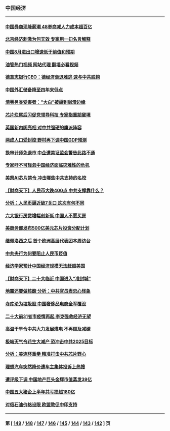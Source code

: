 ### 中国经济
---
#### [中国券商现降薪潮 48券商减人力成本超百亿](../../pages/ncid283/n13819571.md?09080845) 
#### [北京经济刺激为何无效 专家用一句名言解释](../../pages/ncid283/n13819505.md?09080845) 
#### [中国8月进出口增速低于前值和预期](../../pages/ncid283/n13819548.md?09080845) 
#### [油管热门视频 网站代理 翻墙必看视频](http://209.222.30.114:81/youtube.html?09080845)
#### [德意志银行CEO：德经济衰退难逃 速与中共脱钩](../../pages/ncid283/n13819503.md?09080845) 
#### [中国外汇储备降至四年来低点](../../pages/ncid283/n13819493.md?09080845) 
#### [清零另类受害者：“大白”被逼到崩溃边缘](../../pages/ncid283/n13819363.md?09080845) 
#### [芯片烂尾后习促党领导科技 专家指重蹈窘境](../../pages/ncid283/n13819134.md?09080845) 
#### [英国新内阁亮相 对中共强硬的鹰派阵容](../../pages/ncid283/n13819202.md?09080845) 
#### [两成人口受封控 野村再下调中国GDP预测](../../pages/ncid283/n13819163.md?09080845) 
#### [换审计师免退市 中企遭美证监会警告此路不通](../../pages/ncid283/n13818792.md?09080845) 
#### [专家吁不可轻忽中国经济面临灾难性的危机](../../pages/ncid283/n13818967.md?09080845) 
#### [美祭AI芯片禁令 冲击哪些中共支持的名校](../../pages/ncid283/n13818784.md?09080845) 
#### [【财商天下】人民币大跌400点 中共支撑靠什么？](../../pages/ncid283/n13818750.md?09080845) 
#### [分析：人民币逼近破7关口 这次有何不同](../../pages/ncid283/n13818747.md?09080845) 
#### [六大银行房贷增幅创新低 中国人不愿买房](../../pages/ncid283/n13818529.md?09080845) 
#### [美商务部发布500亿美元芯片投资分配计划](../../pages/ncid283/n13818517.md?09080845) 
#### [继佩洛西之后 首个欧洲高层代表团本周访台](../../pages/ncid283/n13818598.md?09080845) 
#### [中共央行为何要阻止人民币贬值](../../pages/ncid283/n13818383.md?09080845) 
#### [经济学家预计中国经济规模无法赶超美国](../../pages/ncid283/n13817987.md?09080845) 
#### [【财商天下】二十大临近 中国进入“准封城”](../../pages/ncid283/n13817986.md?09080845) 
#### [地震还要做核酸 分析：中共官员表忠心怪象](../../pages/ncid283/n13817939.md?09080845) 
#### [寺库沦为垃圾股 中国奢侈品电商全军覆没](../../pages/ncid283/n13817560.md?09080845) 
#### [二十大前31省市疫情再起 李克强救经济无望](../../pages/ncid283/n13817553.md?09080845) 
#### [高温干旱令中共大力发展煤电 不再顾及减碳](../../pages/ncid283/n13817445.md?09080845) 
#### [极端天气令花生大减产 恐冲击中共2025目标](../../pages/ncid283/n13817316.md?09080845) 
#### [分析：美连环重拳 精准打击中共芯片野心](../../pages/ncid283/n13817007.md?09080845) 
#### [理想汽车突然降价遭车主集体投诉上热搜](../../pages/ncid283/n13817026.md?09080845) 
#### [遭评级下调 中国地产巨头金辉市值蒸发39亿](../../pages/ncid283/n13816985.md?09080845) 
#### [中国五大猪企上半年共亏损超180亿](../../pages/ncid283/n13816979.md?09080845) 
#### [对俄石油价格设限 欧盟敦促中印支持](../../pages/ncid283/n13816883.md?09080845) 

---
#### 第 [ [149](./149.md?09080845) / [148](./148.md?09080845) / [147](./147.md?09080845) / [146](./146.md?09080845) / [145](./145.md?09080845) / [144](./144.md?09080845) / [143](./143.md?09080845) / [142](./142.md?09080845) ] 页
